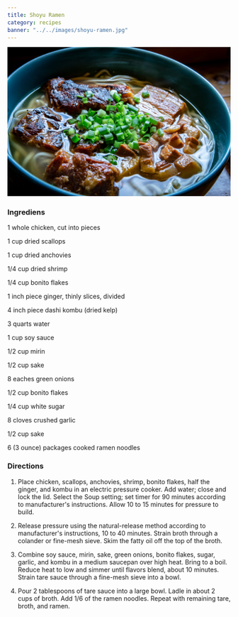 ```yaml
---
title: Shoyu Ramen
category: recipes
banner: "../../images/shoyu-ramen.jpg"
---
```


![Shoyu Ramen](../../images/shoyu-ramen.jpg)

### Ingrediens

<span>1</span> whole chicken, cut into pieces

<span>1 cup</span> dried scallops

<span>1 cup</span> dried anchovies

<span>1/4 cup</span> dried shrimp

<span>1/4 cup</span> bonito flakes

<span>1 inch piece</span> ginger, thinly slices, divided

<span>4 inch piece</span> dashi kombu (dried kelp)

<span>3 quarts</span> water

<span>1 cup</span> soy sauce

<span>1/2 cup</span> mirin

<span>1/2 cup</span> sake

<span>8 eaches</span> green onions

<span>1/2 cup</span> bonito flakes

<span>1/4 cup</span> white sugar

<span>8 cloves</span> crushed garlic

<span>1/2 cup</span> sake

<span>6 (3 ounce) packages</span> cooked ramen noodles

### Directions

1.  Place chicken, scallops, anchovies, shrimp, bonito flakes, half the ginger, and kombu in an electric pressure cooker. Add water; close and lock the lid. Select the Soup setting; set timer for 90 minutes according to manufacturer's instructions. Allow 10 to 15 minutes for pressure to build.

2.  Release pressure using the natural-release method according to manufacturer's instructions, 10 to 40 minutes. Strain broth through a colander or fine-mesh sieve. Skim the fatty oil off the top of the broth.

3.  Combine soy sauce, mirin, sake, green onions, bonito flakes, sugar, garlic, and kombu in a medium saucepan over high heat. Bring to a boil. Reduce heat to low and simmer until flavors blend, about 10 minutes. Strain tare sauce through a fine-mesh sieve into a bowl.

4. Pour 2 tablespoons of tare sauce into a large bowl. Ladle in about 2 cups of broth. Add 1/6 of the ramen noodles. Repeat with remaining tare, broth, and ramen.